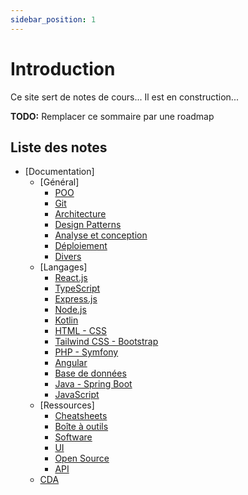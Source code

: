 ```yaml
---
sidebar_position: 1
---
```


# Introduction

Ce site sert de notes de cours...
Il est en construction...

**TODO:** Remplacer ce sommaire par une roadmap

## Liste des notes

- [Documentation]
  - [Général]
    - [POO](https://antoinecoulon.github.io/antoinecoulon-docs/docs/documentation/G%C3%A9n%C3%A9ral/POO/)
    - [Git](https://antoinecoulon.github.io/antoinecoulon-docs/docs/documentation/G%C3%A9n%C3%A9ral/Git/)
    - [Architecture](https://antoinecoulon.github.io/antoinecoulon-docs/docs/documentation/G%C3%A9n%C3%A9ral/Architecture)
    - [Design Patterns](https://antoinecoulon.github.io/antoinecoulon-docs/docs/documentation/G%C3%A9n%C3%A9ral/Design_patterns)
    - [Analyse et conception](https://antoinecoulon.github.io/antoinecoulon-docs/docs/documentation/G%C3%A9n%C3%A9ral/Analyse_conception)
    - [Déploiement](https://antoinecoulon.github.io/antoinecoulon-docs/docs/documentation/G%C3%A9n%C3%A9ral/D%C3%A9ploiement)
    - [Divers](https://antoinecoulon.github.io/antoinecoulon-docs/docs/documentation/G%C3%A9n%C3%A9ral/Divers)
  - [Langages]
    - [React.js](https://antoinecoulon.github.io/antoinecoulon-docs/docs/documentation/Langages/React.js)
    - [TypeScript](https://antoinecoulon.github.io/antoinecoulon-docs/docs/documentation/Langages/TypeScript)
    - [Express.js](https://antoinecoulon.github.io/antoinecoulon-docs/docs/documentation/Langages/Express.js)
    - [Node.js](https://antoinecoulon.github.io/antoinecoulon-docs/docs/documentation/Langages/Node.js)
    - [Kotlin](https://antoinecoulon.github.io/antoinecoulon-docs/docs/documentation/Langages/Kotlin)
    - [HTML - CSS](https://antoinecoulon.github.io/antoinecoulon-docs/docs/documentation/Langages/HTML_CSS)
    - [Tailwind CSS - Bootstrap](https://antoinecoulon.github.io/antoinecoulon-docs/docs/documentation/Langages/TailwindCSS_Bootstrap)
    - [PHP - Symfony](https://antoinecoulon.github.io/antoinecoulon-docs/docs/documentation/Langages/PHP-Symfony)
    - [Angular](https://antoinecoulon.github.io/antoinecoulon-docs/docs/documentation/Langages/Angular)
    - [Base de données](https://antoinecoulon.github.io/antoinecoulon-docs/docs/documentation/Langages/Database)
    - [Java - Spring Boot](https://antoinecoulon.github.io/antoinecoulon-docs/docs/documentation/Langages/JAVA-Spring_boot)
    - [JavaScript](https://antoinecoulon.github.io/antoinecoulon-docs/docs/documentation/Langages/JavaScript)
  - [Ressources]
    - [Cheatsheets](https://antoinecoulon.github.io/antoinecoulon-docs/docs/ressources/Cheatsheets)
    - [Boîte à outils](https://antoinecoulon.github.io/antoinecoulon-docs/docs/ressources/Outils)
    - [Software](https://antoinecoulon.github.io/antoinecoulon-docs/docs/ressources/Software)
    - [UI](https://antoinecoulon.github.io/antoinecoulon-docs/docs/ressources/UI)
    - [Open Source](https://antoinecoulon.github.io/antoinecoulon-docs/docs/ressources/Open-Source)
    - [API](https://antoinecoulon.github.io/antoinecoulon-docs/docs/ressources/API)
  - [CDA](https://antoinecoulon.github.io/antoinecoulon-docs/docs/CDA-2025)
